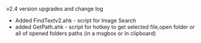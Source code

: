 v2.4 version upgrades and change log
- Added FindTextv2.ahk - script for Image Search 
- added GetPath.ahk - script for hotkey to get selected file,open folder or all of opened folders paths (in a msgbox or in clipboard)
